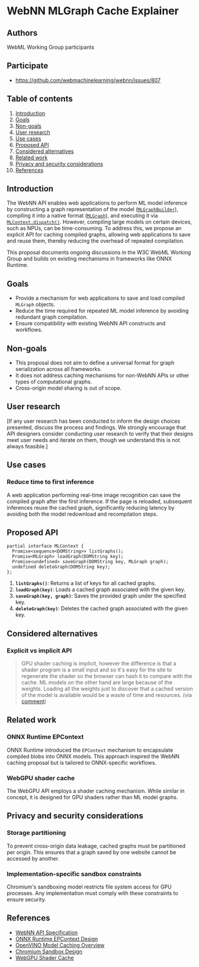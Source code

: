 # WebNN MLGraph Cache Explainer

## Authors

WebML Working Group participants

## Participate

- https://github.com/webmachinelearning/webnn/issues/807

## Table of contents

1. [Introduction](#introduction)
1. [Goals](#goals)
1. [Non-goals](#non-goals)
1. [User research](#user-research)
1. [Use cases](#use-cases)
1. [Proposed API](#proposed-api)
1. [Considered alternatives](#considered-alternatives)
1. [Related work](#related-work)
1. [Privacy and security considerations](#privacy-and-security-considerations)
1. [References](#references)

## Introduction

The WebNN API enables web applications to perform ML model inference by constructing a graph representation of the model ([`MLGraphBuilder`](https://www.w3.org/TR/webnn/#mlgraphbuilder)), compiling it into a native format ([`MLGraph`](https://www.w3.org/TR/webnn/#mlgraph)), and executing it via [`MLContext.dispatch()`](https://www.w3.org/TR/webnn/#api-mlcontext-dispatch). However, compiling large models on certain devices, such as NPUs, can be time-consuming. To address this, we propose an explicit API for caching compiled graphs, allowing web applications to save and reuse them, thereby reducing the overhead of repeated compilation.

This proposal documents ongoing discussions in the W3C WebML Working Group and builds on existing mechanisms in frameworks like ONNX Runtime.

## Goals

- Provide a mechanism for web applications to save and load compiled `MLGraph` objects.
- Reduce the time required for repeated ML model inference by avoiding redundant graph compilation.
- Ensure compatibility with existing WebNN API constructs and workflows.

## Non-goals

- This proposal does not aim to define a universal format for graph serialization across all frameworks.
- It does not address caching mechanisms for non-WebNN APIs or other types of computational graphs.
- Cross-origin model sharing is out of scope.

## User research

[If any user research has been conducted to inform the design choices presented,
discuss the process and findings.
We strongly encourage that API designers consider conducting user research to
verify that their designs meet user needs and iterate on them,
though we understand this is not always feasible.]

## Use cases

### Reduce time to first inference

A web application performing real-time image recognition can save the compiled graph after the first inference. If the page is reloaded, subsequent inferences reuse the cached graph, significantly reducing latency by avoiding both the model redownload and recompilation steps.

## Proposed API

```webidl
partial interface MLContext {
  Promise<sequence<DOMString>> listGraphs();
  Promise<MLGraph> loadGraph(DOMString key);
  Promise<undefined> saveGraph(DOMString key, MLGraph graph);
  undefined deleteGraph(DOMString key);
};
```

1. **`listGraphs()`**: Returns a list of keys for all cached graphs.
2. **`loadGraph(key)`**: Loads a cached graph associated with the given key.
3. **`saveGraph(key, graph)`**: Saves the provided graph under the specified key.
4. **`deleteGraph(key)`**: Deletes the cached graph associated with the given key.

## Considered alternatives

### Explicit vs implicit API

>GPU shader caching is implicit, however the difference is that a shader program is a small input and so it's easy for the site to regenerate the shader so the browser can hash it to compare with the cache. ML models on the other hand are large because of the weights. Loading all the weights just to discover that a cached version of the model is available would be a waste of time and resources. (via [comment](https://github.com/webmachinelearning/webnn/issues/807#issuecomment-2608135598))

## Related work

### ONNX Runtime EPContext

ONNX Runtime introduced the `EPContext` mechanism to encapsulate compiled blobs into ONNX models. This approach inspired the WebNN caching proposal but is tailored to ONNX-specific workflows.

### WebGPU shader cache

The WebGPU API employs a shader caching mechanism. While similar in concept, it is designed for GPU shaders rather than ML model graphs.

## Privacy and security considerations

### Storage partitioning

To prevent cross-origin data leakage, cached graphs must be partitioned per origin. This ensures that a graph saved by one website cannot be accessed by another.

### Implementation-specific sandbox constraints

Chromium's sandboxing model restricts file system access for GPU processes. Any implementation must comply with these constraints to ensure security.

## References

- [WebNN API Specification](https://github.com/webmachinelearning/webnn)
- [ONNX Runtime EPContext Design](https://onnxruntime.ai/docs/execution-providers/EP-Context-Design.html#onnxruntime-ep-context-cache-feature-design)
- [OpenVINO Model Caching Overview](https://docs.openvino.ai/2024/openvino-workflow/running-inference/optimize-inference/optimizing-latency/model-caching-overview.html)
- [Chromium Sandbox Design](https://chromium.googlesource.com/chromium/src/+/main/docs/design/sandbox.md)
- [WebGPU Shader Cache](https://docs.google.com/document/d/1CtgsUWTBe6pVEDq3ZksSEc_6eSAqvHZ-h0_zoPu21po/edit?tab=t.0#heading=h.fshi85nj57x0)
